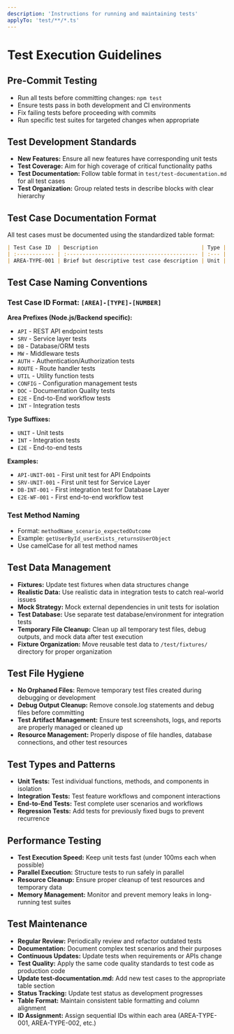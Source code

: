 ```yaml
---
description: 'Instructions for running and maintaining tests'
applyTo: 'test/**/*.ts'
---
```


# Test Execution Guidelines

## Pre-Commit Testing

- Run all tests before committing changes: `npm test`
- Ensure tests pass in both development and CI environments
- Fix failing tests before proceeding with commits
- Run specific test suites for targeted changes when appropriate

## Test Development Standards

- **New Features:** Ensure all new features have corresponding unit tests
- **Test Coverage:** Aim for high coverage of critical functionality paths
- **Test Documentation:** Follow table format in `test/test-documentation.md` for all test cases
- **Test Organization:** Group related tests in describe blocks with clear hierarchy

## Test Case Documentation Format

All test cases must be documented using the standardized table format:

```markdown
| Test Case ID  | Description                                 | Type | Status    |
| :------------ | :------------------------------------------ | :--- | :-------- |
| AREA-TYPE-001 | Brief but descriptive test case description | Unit | Completed |
```

## Test Case Naming Conventions

### Test Case ID Format: `[AREA]-[TYPE]-[NUMBER]`

**Area Prefixes (Node.js/Backend specific):**

- `API` - REST API endpoint tests
- `SRV` - Service layer tests
- `DB` - Database/ORM tests
- `MW` - Middleware tests
- `AUTH` - Authentication/Authorization tests
- `ROUTE` - Route handler tests
- `UTIL` - Utility function tests
- `CONFIG` - Configuration management tests
- `DOC` - Documentation Quality tests
- `E2E` - End-to-End workflow tests
- `INT` - Integration tests

**Type Suffixes:**

- `UNIT` - Unit tests
- `INT` - Integration tests
- `E2E` - End-to-end tests

**Examples:**

- `API-UNIT-001` - First unit test for API Endpoints
- `SRV-UNIT-001` - First unit test for Service Layer
- `DB-INT-001` - First integration test for Database Layer
- `E2E-WF-001` - First end-to-end workflow test

### Test Method Naming

- Format: `methodName_scenario_expectedOutcome`
- Example: `getUserById_userExists_returnsUserObject`
- Use camelCase for all test method names

## Test Data Management

- **Fixtures:** Update test fixtures when data structures change
- **Realistic Data:** Use realistic data in integration tests to catch real-world issues
- **Mock Strategy:** Mock external dependencies in unit tests for isolation
- **Test Database:** Use separate test database/environment for integration tests
- **Temporary File Cleanup:** Clean up all temporary test files, debug outputs, and mock data after test execution
- **Fixture Organization:** Move reusable test data to `/test/fixtures/` directory for proper organization

## Test File Hygiene

- **No Orphaned Files:** Remove temporary test files created during debugging or development
- **Debug Output Cleanup:** Remove console.log statements and debug files before committing
- **Test Artifact Management:** Ensure test screenshots, logs, and reports are properly managed or cleaned up
- **Resource Management:** Properly dispose of file handles, database connections, and other test resources

## Test Types and Patterns

- **Unit Tests:** Test individual functions, methods, and components in isolation
- **Integration Tests:** Test feature workflows and component interactions
- **End-to-End Tests:** Test complete user scenarios and workflows
- **Regression Tests:** Add tests for previously fixed bugs to prevent recurrence

## Performance Testing

- **Test Execution Speed:** Keep unit tests fast (under 100ms each when possible)
- **Parallel Execution:** Structure tests to run safely in parallel
- **Resource Cleanup:** Ensure proper cleanup of test resources and temporary data
- **Memory Management:** Monitor and prevent memory leaks in long-running test suites

## Test Maintenance

- **Regular Review:** Periodically review and refactor outdated tests
- **Documentation:** Document complex test scenarios and their purposes
- **Continuous Updates:** Update tests when requirements or APIs change
- **Test Quality:** Apply the same code quality standards to test code as production code
- **Update test-documentation.md:** Add new test cases to the appropriate table section
- **Status Tracking:** Update test status as development progresses
- **Table Format:** Maintain consistent table formatting and column alignment
- **ID Assignment:** Assign sequential IDs within each area (AREA-TYPE-001, AREA-TYPE-002, etc.)
